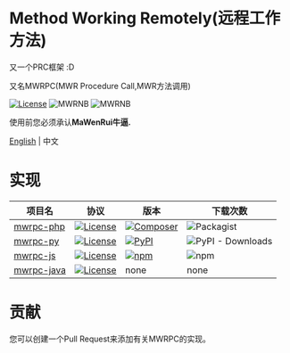 # Method Working Remotely(远程工作方法)

又一个PRC框架 :D

又名MWRPC(MWR Procedure Call,MWR方法调用)

[![License](https://img.shields.io/github/license/mwrpub/method-working-remotely.svg?color=blue&style=flat-square)](https://github.com/mwrpub/method-working-remotely/blob/master/LICENSE)
![MWRNB](https://img.shields.io/badge/♞MWR-Freaking_Awesome-ff69b4.svg?style=flat-square)
![MWRNB](https://img.shields.io/badge/Powered_By-MWR_Engine-brightgreen.svg?style=flat-square)

使用前您必须承认**MaWenRui牛逼.** 

[English](README.md) | 中文

# 实现

|项目名|协议|版本|下载次数|
|-|-|-|-|
|[mwrpc-php](https://github.com/MwrPub/mwrpc-php)|[![License](https://img.shields.io/github/license/mwrpub/mwrpc-php.svg?color=blue&style=flat-square)](https://github.com/mwrpub/mwrpc-php/blob/master/LICENSE)|[![Composer](https://img.shields.io/packagist/v/mwrpub/mwrpc.svg?color=777bb3&logo=php&style=flat-square)](https://packagist.org/packages/mwrpub/mwrpc)|![Packagist](https://img.shields.io/packagist/dt/mwrpub/mwrpc.svg?logo=php&style=flat-square)|
|[mwrpc-py](https://github.com/MwrPub/mwrpc-py)|[![License](https://img.shields.io/github/license/mwrpub/mwrpc-py.svg?color=blue&style=flat-square)](https://github.com/mwrpub/mwrpc-py/blob/master/LICENSE)|[![PyPI](https://img.shields.io/pypi/v/mwrpc.svg?color=3776AB&logo=python&logoColor=white&style=flat-square)](https://pypi.org/project/method-working-remotely/)|![PyPI - Downloads](https://img.shields.io/pypi/dm/mwrpc.svg?logo=python&logoColor=white&style=flat-square)|
|[mwrpc-js](https://github.com/MwrPub/mwrpc-js)|[![License](https://img.shields.io/github/license/mwrpub/mwrpc-js.svg?color=blue&style=flat-square)](https://github.com/mwrpub/mwrpc-js/blob/master/LICENSE)|[![npm](https://img.shields.io/npm/v/mwrpc.svg?logo=npm&style=flat-square)](https://www.npmjs.com/package/mwrpc)|![npm](https://img.shields.io/npm/dt/mwrpc.svg?logo=javascript&style=flat-square)|
|[mwrpc-java](https://github.com/MwrPub/mwrpc-java)|[![License](https://img.shields.io/github/license/mwrpub/mwrpc-java.svg?color=blue&style=flat-square)](https://github.com/mwrpub/mwrpc-java/blob/master/LICENSE)|none|none|

# 贡献

您可以创建一个Pull Request来添加有关MWRPC的实现。